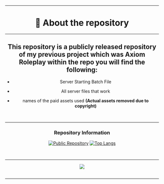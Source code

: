 ----
# <div align="center">👋 About the repository</div>
----
## <div align="center">This repository is a publicly released repository of my previous project which was Axiom Roleplay within the repo you will find the following:</div>
<div align="center">

- Server Starting Batch File

- All server files that work  

- names of the paid assets used **(Actual assets removed due to copyright)**
</div>
<br/>


----
### <div align="center"> Repository Information</div>
<div align="center">

[![Public Repository](https://github-readme-stats.vercel.app/api/pin?username=MrJackoo&show_icons=true&layout=compact&repo=Personal-Public_Release&show_owner=false&count_private=false&hide_border=false&theme=merko)](https://github.com/MrJackoo/Personal-Public_Release)
[![Top Langs](https://github-readme-stats.vercel.app/api/top-langs?username=MrJackoo&custom_title=Repository%20Code&count_private=false&repo=Personal-Public_Release&layout=compact&theme=merko)](https://github.com/MrJackoo/Personal-Public_Release)

<br/>

----
<div align="center">
<img src="https://komarev.com/ghpvc/?username=MrJackoo&color=blue&style=plastic&label=Unique+Profile+Views" align="center" />
</div>  
<br/>

----
